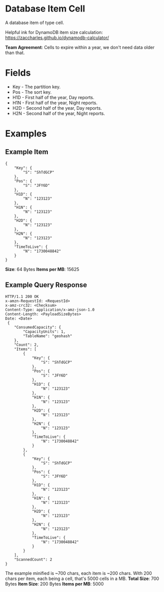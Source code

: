# Database Item Cell

A database item of type cell.

Helpful ink for DynamoDB item size calculation: https://zaccharles.github.io/dynamodb-calculator/

**Team Agreement**: Cells to expire within a year, we don't need data older than that.

# Fields

- Key - The partition key.
- Pos - The sort key.
- H1D - First half of the year, Day reports.
- H1N - First half of the year, Night reports.
- H2D - Second half of the year, Day reports.
- H2N - Second half of the year, Night reports.

# Examples

## Example Item

```
{
    "Key": {
        "S": "ShTdGCP"
    },
    "Pos": {
        "S": "JFY6D"
    },
    "H1D": {
        "N": "123123"
    },
    "H1N": {
        "N": "123123"
    },
    "H2D": {
        "N": "123123"
    },
    "H2N": {
        "N": "123123"
    },
    "TimeToLive": {
        "N": "1730048842"
    }
}
```

**Size**: 64 Bytes
**Items per MB**: 15625

## Example Query Response

```
HTTP/1.1 200 OK
x-amzn-RequestId: <RequestId>
x-amz-crc32: <Checksum>
Content-Type: application/x-amz-json-1.0
Content-Length: <PayloadSizeBytes>
Date: <Date>
 {
    "ConsumedCapacity": {
        "CapacityUnits": 1,
        "TableName": "geohash"
    },
    "Count": 2,
    "Items": [
        {
            "Key": {
                "S": "ShTdGCP"
            },
            "Pos": {
                "S": "JFY6D"
            },
            "H1D": {
                "N": "123123"
            },
            "H1N": {
                "N": "123123"
            },
            "H2D": {
                "N": "123123"
            },
            "H2N": {
                "N": "123123"
            },
            "TimeToLive": {
                "N": "1730048842"
            }
        },
        {
            "Key": {
                "S": "ShTdGCP"
            },
            "Pos": {
                "S": "JFY6D"
            },
            "H1D": {
                "N": "123123"
            },
            "H1N": {
                "N": "123123"
            },
            "H2D": {
                "N": "123123"
            },
            "H2N": {
                "N": "123123"
            },
            "TimeToLive": {
                "N": "1730048842"
            }
        }
    ],
    "ScannedCount": 2
}
```

The example minified is ~700 chars, each item is ~200 chars. With 200 chars per item, each being a cell, that's 5000 cells in a MB.
**Total Size**: 700 Bytes
**Item Size**: 200 Bytes
**Items per MB**: 5000
